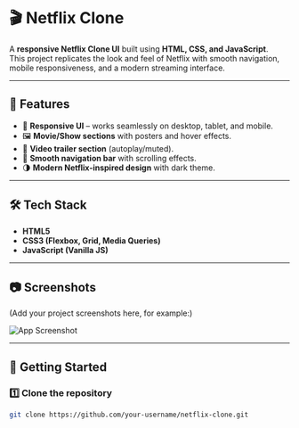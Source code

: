 # 🎬 Netflix Clone  

A **responsive Netflix Clone UI** built using **HTML, CSS, and JavaScript**.  
This project replicates the look and feel of Netflix with smooth navigation, mobile responsiveness, and a modern streaming interface.  

---

## 📌 Features  
- 🎨 **Responsive UI** – works seamlessly on desktop, tablet, and mobile.  
- 🖼️ **Movie/Show sections** with posters and hover effects.  
- 🎥 **Video trailer section** (autoplay/muted).  
- 🧭 **Smooth navigation bar** with scrolling effects.  
- 🌗 **Modern Netflix-inspired design** with dark theme.  

---

## 🛠️ Tech Stack  
- **HTML5**  
- **CSS3 (Flexbox, Grid, Media Queries)**  
- **JavaScript (Vanilla JS)**  

---

## 📷 Screenshots  
(Add your project screenshots here, for example:)  

![App Screenshot](./screenshots/homepage.png)  

---

## 🚀 Getting Started  

### 1️⃣ Clone the repository  
```bash
git clone https://github.com/your-username/netflix-clone.git
